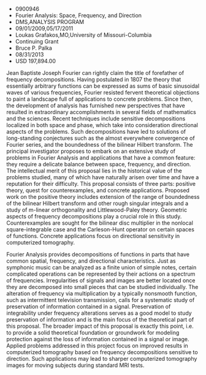 
* 0900946
* Fourier Analysis: Space, Frequency, and Direction
* DMS,ANALYSIS PROGRAM
* 09/01/2009,05/17/2011
* Loukas Grafakos,MO,University of Missouri-Columbia
* Continuing Grant
* Bruce P. Palka
* 08/31/2013
* USD 197,894.00

Jean Baptiste Joseph Fourier can rightly claim the title of forefather of
frequency decompositions. Having postulated in 1807 the theory that essentially
arbitrary functions can be expressed as sums of basic sinusoidal waves of
various frequencies, Fourier resisted fervent theoretical objections to paint a
landscape full of applications to concrete problems. Since then, the development
of analysis has furnished new perspectives that have resulted in extraordinary
accomplishments in several fields of mathematics and the sciences. Recent
techniques include sensitive decompositions localized in both space and phase,
which take into consideration directional aspects of the problems. Such
decompositions have led to solutions of long-standing conjectures such as the
almost everywhere convergence of Fourier series, and the boundedness of the
bilinear Hilbert transform. The principal investigator proposes to embark on an
extensive study of problems in Fourier Analysis and applications that have a
common feature: they require a delicate balance between space, frequency, and
direction. The intellectual merit of this proposal lies in the historical value
of the problems studied, many of which have naturally arisen over time and have
a reputation for their difficulty. This proposal consists of three parts:
positive theory, quest for counterexamples, and concrete applications. Proposed
work on the positive theory includes extension of the range of boundedness of
the bilinear Hilbert transform and other rough singular integrals and a study of
m-linear orthogonality and Littlewood-Paley theory. Geometric aspects of
frequency decompositions play a crucial role in this study. Counterexamples are
sought for the bilinear disc multiplier in the nonlocal square-integrable case
and the Carleson-Hunt operator on certain spaces of functions. Concrete
applications focus on directional sensitivity in computerized tomography.

Fourier Analysis provides decompositions of functions in parts that have common
spatial, frequency, and directional characteristics. Just as symphonic music can
be analyzed as a finite union of simple notes, certain complicated operations
can be represented by their actions on a spectrum of frequencies. Irregularities
of signals and images are better located once they are decomposed into small
pieces that can be studied individually. The alteration of frequency via
multiplication by a typically nonsmooth function, such as intermittent
television transmission, calls for a systematic study of preservation of
information contained in a signal. Preservation of integrability under frequency
alterations serves as a good model to study preservation of information and is
the main focus of the theoretical part of this proposal. The broader impact of
this proposal is exactly this point, i.e. to provide a solid theoretical
foundation or groundwork for modeling protection against the loss of information
contained in a signal or image. Applied problems addressed in this project focus
on improved results in computerized tomography based on frequency decompositions
sensitive to direction. Such applications may lead to sharper computerized
tomography images for moving subjects during standard MRI tests.
